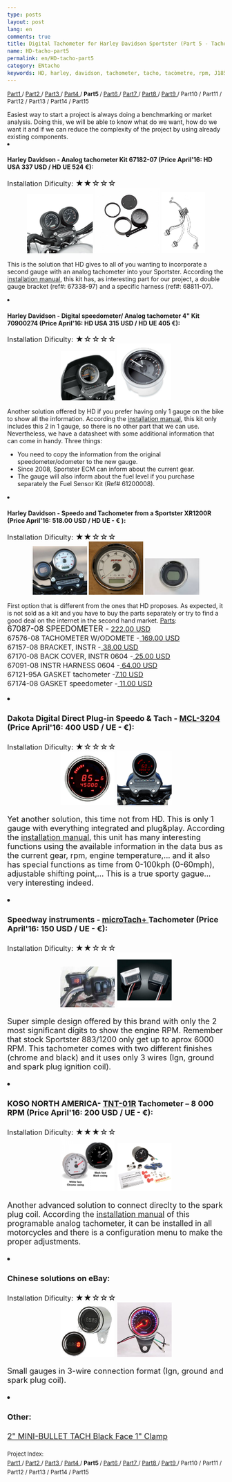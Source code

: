 ```yaml
---
type: posts
layout: post
lang: en
comments: true
title: Digital Tachometer for Harley Davidson Sportster (Part 5 - Tachometer Benchmarking)
name: HD-tacho-part5
permalink: en/HD-tacho-part5
category: ENtacho
keywords: HD, harley, davidson, tachometer, tacho, tacòmetre, rpm, J1850, benchmarking, mercat
---
```

<p>
<font size="2"> 
<a href="/en/HD-tacho-part1">Part1 </a>/
<a href="/en/HD-tacho-part2"> Part2 </a>/
<a href="/en/HD-tacho-part3"> Part3 </a>/
<a href="/en/HD-tacho-part4"> Part4 </a>/
<b> Part5 </b>/
<a href="/en/HD-tacho-part6"> Part6 </a>/
<a href="/en/HD-tacho-part7"> Part7 </a>/
<a href="/en/HD-tacho-part8"> Part8 </a>/
<a href="/en/HD-tacho-part9"> Part9 </a>/
 Part10 /
 Part11 /
 Part12 /
 Part13 /
 Part14 /
 Part15
 </font>
</p>
Easiest way to start a project is always doing a benchmarking or market analysis. Doing this, we will be able to know what do we want, how do we want it and if we can reduce the complexity of the project by using already existing components. <br>
<li><h4>Harley Davidson - Analog tachometer Kit 67182-07 (Price April'16: HD USA 337 USD / HD UE 524 €):</h4></li>
<font size="3">Installation Dificulty:</font><font style="display:inline" size="4"> &#9733;&#9733;&#9734;&#9734;&#9734;</font>
<center>
<img style="display:inline" src="/images/Part5/67182-07_OB.jpeg" width="30%" alt="HD Sportster Tachometer. Source: Harley Davidson" title="HD Sportster with double gauge">
<img style="display:inline" src="/images/Part5/taco_67182-07.jpeg" width="30%" alt="Speedometer and Tachometer bracket Ref#: 67182-07. Source: Harley Davidson" title="Suport Ref# 67182-07">
<img style="display:inline" src="/images/Part5/harness_68811-07.png" width="20%" alt="Harness Ref# 68811-07. Source: Harley Davidson" title="Harness Ref# 68811-07">
</center>

This is the solution that HD gives to all of you wanting to incorporate a second gauge with an analog tachometer into your Sportster. According the <a href="http://www.harley-davidson.com/app-content/service/isheets/-J02933.PDF" target="_blank">installation manual</a>, this kit has, as interesting part for our project, a double gauge bracket (ref#: 67338-97) and a specific harness (ref#: 68811-07).<br>
<!--more-->

<li><h4>Harley Davidson - Digital speedometer/ Analog tachometer 4" Kit 70900274 (Price April'16: HD USA 315 USD / HD UE 405 €):</h4></li>
<font size="3">Installation Dificulty:</font><font style="display:inline" size="4"> &#9733;&#9734;&#9734;&#9734;&#9734;</font>
<center>
<img style="display:inline" src="/images/Part5/70900274_OB.jpeg" width="25%" alt="HD Sportster 2 in 1. Source: Harley Davidson" title="HD Sportster with 2 in 1 gauge">
<img style="display:inline" src="/images/Part5/70900274_gauge.JPG" width="25%" alt="Tacho and speedometer gauge. Source: Harley Davidson" title="Kit 70900274">
</center>

Another solution offered by HD if you prefer having only 1 gauge on the bike to show all the information. According the <a href="http://www.harley-davidson.com/app-content/service/isheets/-J05551.PDF" target="_blank">installation manual</a>, this kit only includes this 2 in 1 gauge, so there is no other part that we can use. Nevertheless, we have a datasheet with some additional information that can come in handy. Three things: <br>
- You need to copy the information from the original speedometer/odometer to the new gauge.<br>
- Since 2008, Sportster ECM can inform about the current gear.<br>
- The gauge will also inform about the fuel level if you purchase separately the Fuel Sensor Kit (Ref# 61200008).<br>
 
<li><h4>Harley Davidson - Speedo and Tachometer from a Sportster XR1200R (Price April'16: 518.00 USD / HD UE - € ):</h4></li>
<font size="3">Installation Dificulty:</font><font style="display:inline" size="4"> &#9733;&#9733;&#9734;&#9734;&#9734;</font>
<center>
<img style="display:inline" src="/images/Part5/XR1200R_meter.jpg" width="25%" alt="HD XR1200R Gauges. Source: http://ridermagazine.com" title="XR1200R tachometer and speedometer">
<img style="display:inline" src="/images/Part5/xr1200r_67576-08.png" width="25%" alt="Tachometer 67576-08. Source: www.befr.ebay.be" title="Tachometer 67576-08">
<img style="display:inline" src="/images/Part5/xr1200r_67087-08.jpeg" width="25%" alt="Speedometer 67087-08. Source: m.ebay.ie" title="Speedometer 67087-08">
</center>

First option that is different from the ones that HD proposes. As expected, it is not sold as a kit and you have to buy the parts separately or try to find a good deal on the internet in the second hand market. <a href="http://www.stcharlesharleydavidson.com/oempartfinder.htm#/Harley-Davidson%C2%AE/XR1200_LA_SPORTSTER_1200_%282008%29/SPEEDOMETER_%26_TACHOMETER_-_XR1200/99451-08A\LA/99451-08A\SPEEDOMETER|~TACHOMETER|~XR1200\LA" target="_blank">Parts</a>: <br>
<font size="4">67087-08 SPEEDOMETER -<font style="display:inline" size="3"> <a href="http://www.boardtrackerharleyonline.com/harley-davidson/speedometer-67087-08" target="_blank"> 222.00 USD </a><br>
67576-08 TACHOMETER W/ODOMETE -<a href="http://www.boardtrackerharleyonline.com/harley-davidson/tachometer-with-odometer-67576-08" target="_blank"><font size="3"> 169.00 USD</font></a><br>
67157-08 BRACKET, INSTR -<a href="http://www.boardtrackerharleyonline.com/harley-davidson/bracket-instr-67157-08" target="_blank"><font size="3"> 38.00 USD</font></a><br>
67170-08 BACK COVER, INSTR 0604 -<a href="http://www.boardtrackerharleyonline.com/harley-davidson/back-cover-instr-0604-67170-08" target="_blank"><font size="3"> 25.00 USD</font></a><br>
67091-08 INSTR HARNESS 0604 -<a href="http://www.boardtrackerharleyonline.com/harley-davidson/instr-harness-0604-67091-08" target="_blank"><font size="3"> 64.00 USD</font></a><br>
67121-95A GASKET tachometer -<a href="http://www.boardtrackerharleyonline.com/harley-davidson/gasket-front-speedo-tach-shock-67121-95a" target="_blank"><font size="3">7.10 USD</font></a><br>
67174-08  GASKET speedometer -<a href="http://www.boardtrackerharleyonline.com/harley-davidson/gasket-shock-0704-67174-08" target="_blank"><font size="3"> 11.00 USD</font></a><br>
</font>

<li><h4>Dakota Digital Direct Plug-in Speedo & Tach - <a href="http://www.dakotadigital.com/index.cfm/page/ptype=product/product_id=684/prd684.htm">MCL-3204 </a> (Price April'16: 400 USD / UE - €):</h4></li>
<font size="3">Installation Dificulty:</font><font style="display:inline" size="4"> &#9733;&#9734;&#9734;&#9734;&#9734;</font>
<center>
<img style="display:inline" src="/images/Part5/MCL-3200.jpg" width="25%" alt="Dakota Digital MCL-3200 red. Source: Dakota Digital" title="MCL-3200">
<img style="display:inline" src="/images/Part5/MCL-3200_vermell.gif" width="25%" alt="MCL-3200 Plug in. Source: Dakota Digital" title="MCL-3200">
</center>

Yet another solution, this time not from HD. This is only 1 gauge with everything integrated and plug&play. According the <a href="http://www.dakotadigital.com/pdf/mcl-3204.pdf" target="_blank"> installation manual</a>, this unit has many interesting functions using the available information in the data bus as the current gear, rpm, engine temperature,... and it also has special functions as time from 0-100kph (0-60mph), adjustable shifting point,... This is a true sporty gague... very interesting indeed.


<li><h4>Speedway instruments - <a href="http://speedwayinstruments.com/products/microtach.html">microTach+ </a>Tachometer (Price April'16: 150 USD / UE - €):</h4></li>
<font size="3">Installation Dificulty:</font><font style="display:inline" size="4"> &#9733;&#9733;&#9734;&#9734;&#9734;</font>
<center>
<img style="display:inline" src="/images/Part5/microtach.jpeg" width="25%" alt="microTach+ installed. Source: Speedway instruments" title="microTach+">
<img style="display:inline" src="/images/Part5/microtach2.jpg" width="25%" alt="2 different surfaces for microTach+, chrome or black. Source: Speedway instruments" title="2  different surfaces for microTach+">
</center>

Super simple design offered by this brand with only the 2 most significant dígits to show the engine RPM. Remember that stock Sportster 883/1200 only get up to aprox 6000 RPM. This tachometer comes with two different finishes (chrome and black) and it uses only 3 wires (Ign, ground and spark plug ignition coil).

<li><h4>KOSO NORTH AMERICA- <a href="http://kosonorthamerica.com/product/tnt-01r-8000-harley-davidson/">TNT-01R</a> Tachometer – 8 000 RPM (Price April'16: 200 USD / UE - €):</h4></li>
<font size="3">Installation Dificulty:</font><font style="display:inline" size="4"> &#9733;&#9733;&#9733;&#9734;&#9734;</font>
<center>
<img style="display:inline" src="/images/Part5/KOSO.jpg" width="25%" alt="KOSO TNT-01R caràtula blanca i negra. Source: KOSO NORTH AMERICA" title="KOSO TNT-01R">
<img style="display:inline" src="/images/Part5/TNT-01R tacho.png" width="25%" alt="KOSO TNT-01R kit. Source: KOSO NORTH AMERICA" title="KOSO TNT-01R">
</center>

Another advanced solution to connect direclty to the spark plug coil. According the <a href=" http://kosonorthamerica.com/instructions/BA035102.pdf" target="_blank"> installation manual</a> of this programable analog tachometer, it can be installed in all motorcycles and there is a configuration menu to make the proper adjustments.<br>


<li><h4>Chinese solutions on eBay:</h4></li>
<font size="3">Installation Dificulty:</font><font style="display:inline" size="4"> &#9733;&#9733;&#9734;&#9734;&#9734;</font>
<center>
<img style="display:inline" src="/images/Part5/ebay_tacho.jpg" width="25%" alt="Digital Tachometer. Source: ebay" title="Digital Tachometer">
<img style="display:inline" src="/images/Part5/ebay_tacho2.jpg" width="25%" alt="Analog Tachometer. Source: ebay" title="Analog Tachometer">
</center>

Small gauges in 3-wire connection format (Ign, ground and spark plug coil).

<li><h4>Other:</h4></li>
<a href="http://www.baronscustom.com/catalog/display/1062/index.html" target="_blank"> 2" MINI-BULLET TACH Black Face 1" Clamp</a>
<br>

<p>
<font size="2"> 
Project Index:<br>
<a href="/en/HD-tacho-part1">Part1 </a>/
<a href="/en/HD-tacho-part2"> Part2 </a>/
<a href="/en/HD-tacho-part3"> Part3 </a>/
<a href="/en/HD-tacho-part4"> Part4 </a>/
<b> Part5 </b>/
<a href="/en/HD-tacho-part6"> Part6 </a>/
<a href="/en/HD-tacho-part7"> Part7 </a>/
<a href="/en/HD-tacho-part8"> Part8 </a>/
<a href="/en/HD-tacho-part9"> Part9 </a>/
 Part10 /
 Part11 /
 Part12 /
 Part13 /
 Part14 /
 Part15
 </font>
</p>
